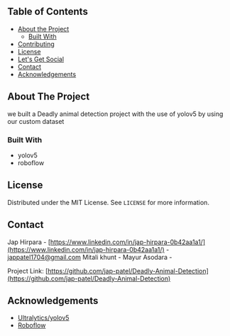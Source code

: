 


<!-- TABLE OF CONTENTS -->
## Table of Contents

* [About the Project](#about-the-project)
  * [Built With](#built-with)
* [Contributing](#contributing)
* [License](#license)
* [Let's Get Social](#lets-get-social)
* [Contact](#contact)
* [Acknowledgements](#acknowledgements)



<!-- ABOUT THE PROJECT -->
## About The Project

we built a Deadly animal detection project with the use of yolov5 by using our custom dataset

### Built With

* yolov5
* roboflow



<!-- LICENSE -->
## License

Distributed under the MIT License. See `LICENSE` for more information.


<!-- CONTACT -->
## Contact

Jap Hirpara - [https://www.linkedin.com/in/jap-hirpara-0b42aa1a1/](https://www.linkedin.com/in/jap-hirpara-0b42aa1a1/) - jappatel1704@gmail.com
Mitali khunt - 
Mayur Asodara -

Project Link: [https://github.com/jap-patel/Deadly-Animal-Detection](https://github.com/jap-patel/Deadly-Animal-Detection)



<!-- ACKNOWLEDGEMENTS -->
## Acknowledgements
* [Ultralytics/yolov5](https://github.com/ultralytics/yolov5)
* [Roboflow](https://roboflow.com/)





<!-- MARKDOWN LINKS & IMAGES -->
[contributors-shield]: https://img.shields.io/badge/contributors-1-orange.svg?style=flat-square
[license-shield]: https://img.shields.io/badge/license-MIT-blue.svg?style=flat-square
[license-url]: https://choosealicense.com/licenses/mit
[linkedin-shield]: https://img.shields.io/badge/-LinkedIn-black.svg?style=flat-square&logo=linkedin&colorB=555
[linkedin-url]: https://linkedin.com/in/othneildrew
[product-screenshot]: ./images/projects/portfolio.jpg
